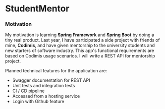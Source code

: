 # StudentMentor
### Motivation

My motivation is learning **Spring Framework** and **Spring Boot** by doing a tiny real product. Last year, I have participated a side project with friends of mine,
**Codimis**, and have given mentorship to the university students and new starters of software industry.
This app's functional requirements are based on Codimis usage scenarios. I will write a REST API for mentorship project.

Planned technical features for the application are:

-  Swagger documentation for REST API
-  Unit tests and integration tests
-  CI / CD pipeline
-  Accessed from a hosting service
-  Login with Github feature
